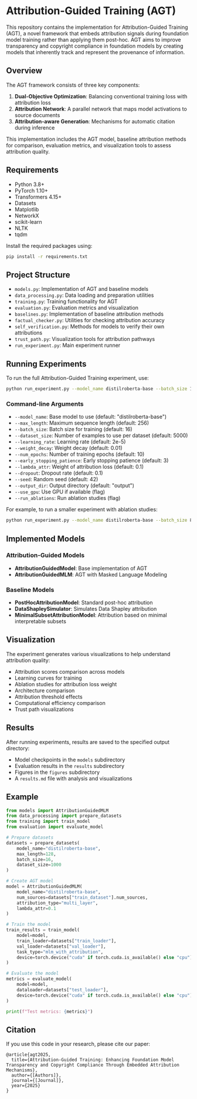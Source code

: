 # Attribution-Guided Training (AGT)

This repository contains the implementation for Attribution-Guided Training (AGT), a novel framework that embeds attribution signals during foundation model training rather than applying them post-hoc. AGT aims to improve transparency and copyright compliance in foundation models by creating models that inherently track and represent the provenance of information.

## Overview

The AGT framework consists of three key components:

1. **Dual-Objective Optimization**: Balancing conventional training loss with attribution loss
2. **Attribution Network**: A parallel network that maps model activations to source documents
3. **Attribution-aware Generation**: Mechanisms for automatic citation during inference

This implementation includes the AGT model, baseline attribution methods for comparison, evaluation metrics, and visualization tools to assess attribution quality.

## Requirements

- Python 3.8+
- PyTorch 1.10+
- Transformers 4.15+
- Datasets
- Matplotlib
- NetworkX
- scikit-learn
- NLTK
- tqdm

Install the required packages using:

```bash
pip install -r requirements.txt
```

## Project Structure

- `models.py`: Implementation of AGT and baseline models
- `data_processing.py`: Data loading and preparation utilities
- `training.py`: Training functionality for AGT
- `evaluation.py`: Evaluation metrics and visualization
- `baselines.py`: Implementation of baseline attribution methods
- `factual_checker.py`: Utilities for checking attribution accuracy
- `self_verification.py`: Methods for models to verify their own attributions
- `trust_path.py`: Visualization tools for attribution pathways
- `run_experiment.py`: Main experiment runner

## Running Experiments

To run the full Attribution-Guided Training experiment, use:

```bash
python run_experiment.py --model_name distilroberta-base --batch_size 16 --num_epochs 10 --use_gpu
```

### Command-line Arguments

- `--model_name`: Base model to use (default: "distilroberta-base")
- `--max_length`: Maximum sequence length (default: 256)
- `--batch_size`: Batch size for training (default: 16)
- `--dataset_size`: Number of examples to use per dataset (default: 5000)
- `--learning_rate`: Learning rate (default: 2e-5)
- `--weight_decay`: Weight decay (default: 0.01)
- `--num_epochs`: Number of training epochs (default: 10)
- `--early_stopping_patience`: Early stopping patience (default: 3)
- `--lambda_attr`: Weight of attribution loss (default: 0.1)
- `--dropout`: Dropout rate (default: 0.1)
- `--seed`: Random seed (default: 42)
- `--output_dir`: Output directory (default: "output")
- `--use_gpu`: Use GPU if available (flag)
- `--run_ablations`: Run ablation studies (flag)

For example, to run a smaller experiment with ablation studies:

```bash
python run_experiment.py --model_name distilroberta-base --batch_size 8 --num_epochs 5 --dataset_size 1000 --run_ablations --use_gpu
```

## Implemented Models

### Attribution-Guided Models

- **AttributionGuidedModel**: Base implementation of AGT
- **AttributionGuidedMLM**: AGT with Masked Language Modeling

### Baseline Models

- **PostHocAttributionModel**: Standard post-hoc attribution
- **DataShapleySimulator**: Simulates Data Shapley attribution
- **MinimalSubsetAttributionModel**: Attribution based on minimal interpretable subsets

## Visualization

The experiment generates various visualizations to help understand attribution quality:

- Attribution scores comparison across models
- Learning curves for training
- Ablation studies for attribution loss weight
- Architecture comparison
- Attribution threshold effects
- Computational efficiency comparison
- Trust path visualizations

## Results

After running experiments, results are saved to the specified output directory:

- Model checkpoints in the `models` subdirectory
- Evaluation results in the `results` subdirectory
- Figures in the `figures` subdirectory
- A `results.md` file with analysis and visualizations

## Example

```python
from models import AttributionGuidedMLM
from data_processing import prepare_datasets
from training import train_model
from evaluation import evaluate_model

# Prepare datasets
datasets = prepare_datasets(
    model_name="distilroberta-base",
    max_length=128,
    batch_size=16,
    dataset_size=1000
)

# Create AGT model
model = AttributionGuidedMLM(
    model_name="distilroberta-base",
    num_sources=datasets["train_dataset"].num_sources,
    attribution_type="multi_layer",
    lambda_attr=0.1
)

# Train the model
train_results = train_model(
    model=model,
    train_loader=datasets["train_loader"],
    val_loader=datasets["val_loader"],
    task_type="mlm_with_attribution",
    device=torch.device("cuda" if torch.cuda.is_available() else "cpu")
)

# Evaluate the model
metrics = evaluate_model(
    model=model,
    dataloader=datasets["test_loader"],
    device=torch.device("cuda" if torch.cuda.is_available() else "cpu")
)

print(f"Test metrics: {metrics}")
```

## Citation

If you use this code in your research, please cite our paper:

```
@article{agt2025,
  title={Attribution-Guided Training: Enhancing Foundation Model Transparency and Copyright Compliance Through Embedded Attribution Mechanisms},
  author={[Authors]},
  journal={[Journal]},
  year={2025}
}
```